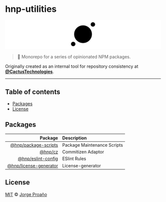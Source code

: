 # hnp-utilities

![hero](hero.png)

> :robot: Monorepo for a series of opinionated NPM packages.

Originally created as an internal tool for repository consistency at [**@CactusTechnologies**](https://github.com/CactusTechnologies).

---

## Table of contents

-   [Packages](#packages)
-   [License](#license)

## Packages

|                                                       Package | Description                 |
| ------------------------------------------------------------: | :-------------------------- |
|     [@hnp/package-scripts](./packages/package-scripts#readme) | Package Maintenance Scripts |
|               [@hnp/cz](./packages/commitizen-adapter#readme) | Commitizen Adaptor          |
|         [@hnp/eslint-config](./packages/eslint-config#readme) | ESlint Rules                |
| [@hnp/license-generator](./packages/license-generator#readme) | License-generator           |

## License

[MIT](LICENSE) © [Jorge Proaño](https://www.hidden-node-problem.com/)
